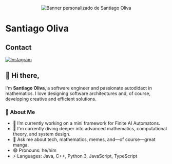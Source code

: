 <p align="center">
  <img src="https://media.licdn.com/dms/image/v2/D4E16AQHWbxXYa_j1MQ/profile-displaybackgroundimage-shrink_350_1400/B4EZYS2wb0HkAc-/0/1744073071437?e=1753315200&v=beta&t=WjWvALES6X1RePxKpmnwrpmbirKhNPOKQyzDbSXDFks" alt="Banner personalizado de Santiago Oliva" />
</p>

# Santiago Oliva

## Contact
<a href="https://www.instagram.com/d_2sant/">![Instagram](https://img.shields.io/badge/d_2sant-%23E4405F.svg?style=for-the-badge&logo=Instagram&logoColor=white)</a> 


## 👋 Hi there,

I'm **Santiago Oliva**, a software engineer and passionate autodidact in mathematics. I love designing software architectures and, of course, developing creative and efficient solutions.

### 🚀 About Me
- 🔭 I’m currently working on a mini framework for Finite AI Automatons.
- 🌱 I'm currently diving deeper into advanced mathematics, computational theory, and system design.
- 💬 Ask me about tech, mathematics, memes, and—of course—great manga.
- 😄 Pronouns: he/him
- ⚡ Languages: Java, C++, Python 3, JavaScript, TypeScript
